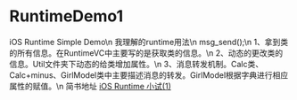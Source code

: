 # RuntimeDemo1
iOS Runtime Simple Demo\n
我理解的runtime用法\n
msg_send();\n
1、拿到类的所有信息。在RuntimeVC中主要写的是获取类的信息。\n
2、动态的更改类的信息。Util文件夹下动态的给类增加属性。\n
3、消息转发机制。Calc类、Calc+minus、GirlModel类中主要描述消息的转发。GirlModel根据字典进行相应属性的赋值。\n
简书地址 [iOS Runtime 小试(1)](http://www.jianshu.com/p/b4cc25b4ce9a)